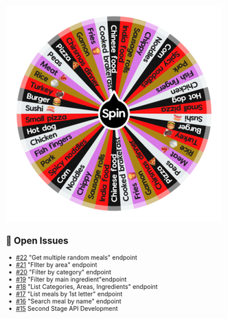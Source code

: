 ![Project Screenshot](https://github.com/tgilly93/Dinner_Generator_React/blob/main/images/Dinner_Generator_React_thumb.png?raw=true)

## 🚀 Open Issues


<!-- ISSUES-START -->
- [#22](https://github.com/tgilly93/Dinner_Generator_React/issues/22) "Get multiple random meals" endpoint
- [#21](https://github.com/tgilly93/Dinner_Generator_React/issues/21) "FIlter by area" endpoint
- [#20](https://github.com/tgilly93/Dinner_Generator_React/issues/20) "Filter by category" endpoint
- [#19](https://github.com/tgilly93/Dinner_Generator_React/issues/19) "Filter by main ingredient"endpoint
- [#18](https://github.com/tgilly93/Dinner_Generator_React/issues/18) "List Categories, Areas, Ingredients" endpoint
- [#17](https://github.com/tgilly93/Dinner_Generator_React/issues/17) "List meals by 1st letter" endpoint
- [#16](https://github.com/tgilly93/Dinner_Generator_React/issues/16) "Search meal by name" endpoint
- [#15](https://github.com/tgilly93/Dinner_Generator_React/issues/15) Second Stage API Development
<!-- ISSUES-END -->
